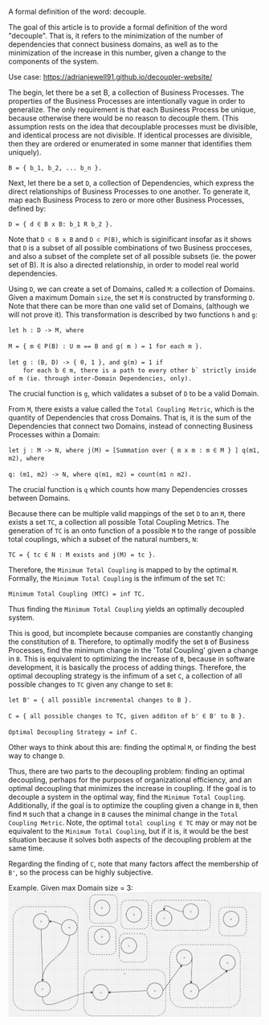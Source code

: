 A formal definition of the word: decouple.

The goal of this article is to provide a formal definition of the word "decouple". That is, it refers to the minimization of the number of dependencies that connect business domains, as well as to the minimization of the increase in this number, given a change to the components of the system.

Use case: https://adrianjewell91.github.io/decoupler-website/

The begin, let there be a set B, a collection of Business Processes. The properties of the Business Processes are intentionally vague in order to generalize. The only requirement is that each Business Process be unique, because otherwise there would be no reason to decouple them. (This assumption rests on the idea that decouplable processes must be divisible, and identical process are not divisible. If identical processes are divisible, then they are ordered or enumerated in some manner that identifies them uniquely).

	B = { b_1, b_2, ... b_n }.



Next, let there be a set `D`, a collection of Dependencies, which express the direct relationships of Business Processes to one another. To generate it, map each Business Process to zero or more other Business Processes, defined by:

	D = { d ∈ B x B: b_1 R b_2 }. 
 

Note that `D ⊂ B x B` and `D ⊂ P(B)`, which is siginificant insofar as it shows that `D` is a subset of all possible combinations of two Business procceses, and also a subset of the complete set of all possible subsets (ie. the power set of B). It is also a directed relationship, in order to model real world dependencies.


Using `D`, we can create a set of Domains, called `M`: a collection of Domains. Given a maximum Domain `size`, the set `M` is constructed by transforming `D`. Note that there can be more than one valid set of Domains, (although we will not prove it). This transformation is described by two functions `h` and `g`:


	let h : D -> M, where

	M = { m ∈ P(B) : U m == B and g( m ) = 1 for each m }.

	let g : (B, D) -> { 0, 1 }, and g(m) = 1 if
		for each b ∈ m, there is a path to every other b` strictly inside of m (ie. through inter-Domain Dependencies, only).

The crucial function is `g`, which validates a subset of `D` to be a valid Domain.

From `M`, there exists a value called the `Total Coupling Metric`, which is the quantity of Dependencies that cross Domains. That is, it is the sum of the Dependencies that connect two Domains, instead of connecting Business Processes within a Domain:

 	let j : M -> N, where j(M) = [Summation over { m x m : m ∈ M } ] q(m1, m2), where

	q: (m1, m2) -> N, where q(m1, m2) = count(m1 ∩ m2).

The crucial function is `q` which counts how many Dependencies crosses between Domains.


Because there can be multiple valid mappings of the set `D` to an `M`, there exists a set `TC`, a collection all possible Total Coupling Metrics. The generation of `TC` is an onto function of a possible `M` to the range of possible total couplings, which a subset of the natural numbers, `N`:

	TC = { tc ∈ N : M exists and j(M) = tc }.


Therefore, the `Minimum Total Coupling` is mapped to by the optimal `M`. Formally, the `Minimum Total Coupling` is the infimum of the set `TC`:

	Minimum Total Coupling (MTC) = inf TC.


Thus finding the `Minimum Total Coupling` yields an optimally decoupled system. 

This is good, but incomplete because companies are constantly changing the constitution of `B`. Therefore, to optimally modify the set `B` of Business Processes, find the minimum change in the 'Total Coupling' given a change in `B`. This is equivalent to optimizing the increase of `B`, because in software development, it is basically the process of adding things. Therefore, the optimal decoupling strategy is the infimum of a set `C`, a collection of all possible changes to `TC` given any change to set `B`:

	let B' = { all possible incremental changes to B }.

	C = { all possible changes to TC, given additon of b' ∈ B' to B }.

	Optimal Decoupling Strategy = inf C.

Other ways to think about this are: finding the optimal `M`, or finding the best way to change `D`. 

Thus, there are two parts to the decoupling problem: finding an optimal decoupling, perhaps for the purposes of organizational efficiency, and an optimal decoupling that minimizes the increase in coupling. If the goal is to decouple a system in the optimal way, find the `Minimum Total Coupling`. Additionally, if the goal is to optimize the coupling given a change in `B`, then find `M` such that a change in `B` causes the minimal change in the `Total Coupling Metric`.  Note, the optimal `total coupling ∈ TC` may or may not be equivalent to the `Minimum Total Coupling`, but if it is, it would be the best situation because it solves both aspects of the decoupling problem at the same time.

Regarding the finding of `C`, note that many factors affect the membership of `B'`, so the process can be highly subjective.


Example. Given max Domain size = 3: 
![img](https://github.com/Adrianjewell91/decoupler-website/blob/main/Screenshot%202024-02-10%20at%2010.01.19%20AM.png)
